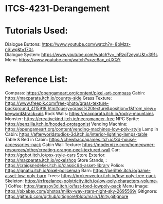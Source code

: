 # ITCS-4231-Derangement

# Tutorials Used:
Dialogue Buttons: https://www.youtube.com/watch?v=8bMzz-nSIwg&t=170s	
Dialogue System: https://www.youtube.com/watch?v=_nRzoTzeyxU&t=391s
Menu: https://www.youtube.com/watch?v=zc8ac_qUXQY


# Reference List:
Compass: https://opengameart.org/content/pixel-art-compass
Cabin: https://maxparata.itch.io/counrty-side
Grass Texture: https://www.freepik.com/free-photo/grass-texture-background_4115918.htm#query=grass%20texture&position=1&from_view=keyword&track=ais
Rock Walls: https://maxparata.itch.io/rocky-mountains
Monster: https://creativekind.itch.io/necromancer-free
NPC Sprite: https://penzilla.itch.io/hooded-protagonist
Vending Machine: https://opengameart.org/content/vending-machines-low-poly-style
Lamp in Cabin: https://afterworldstudios-3d.itch.io/interior-lighting-lamps-table
Table & Bed in Cabin: https://chewbaccagames.itch.io/3d-house-accessories-pack
Cabin Wall Texture: https://modernize.com/homeowner-resources/other/creating-orange-peel-textured-wall
Car: https://ggbot.itch.io/psx-style-cars
Store Exterior: https://maxparata.itch.io/voxelshop
Store Stands, : https://craigsnedeker.itch.io/classic64-asset-library
Police: https://ignatiu.itch.io/pixel-policeman
Barn: https://periltek.itch.io/game-asset-low-poly-barn
Trees: https://brokenvector.itch.io/low-poly-tree-pack
Skeleton: https://rrfreelance-polytricity.itch.io/low-poly-characters-volume-1
Coffee: https://tarasov3d.itch.io/fast-food-lowpoly-pack
Menu Image: https://pixabay.com/photos/milky-way-stars-night-sky-2695569/
GitIgnore: https://github.com/github/gitignore/blob/main/Unity.gitignore
